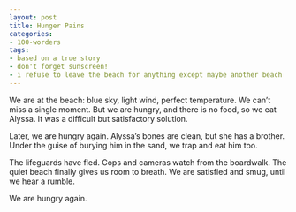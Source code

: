 ```yaml
---
layout: post
title: Hunger Pains
categories:
- 100-worders
tags:
- based on a true story
- don't forget sunscreen!
- i refuse to leave the beach for anything except maybe another beach
---
```


We are at the beach: blue sky, light wind, perfect temperature. We can’t miss a single moment. But we are hungry, and there is no food, so we eat Alyssa. It was a difficult but satisfactory solution.

Later, we are hungry again. Alyssa’s bones are clean, but she has a brother. Under the guise of burying him in the sand, we trap and eat him too.

The lifeguards have fled. Cops and cameras watch from the boardwalk. The quiet beach finally gives us room to breath. We are satisfied and smug, until we hear a rumble.

We are hungry again.
